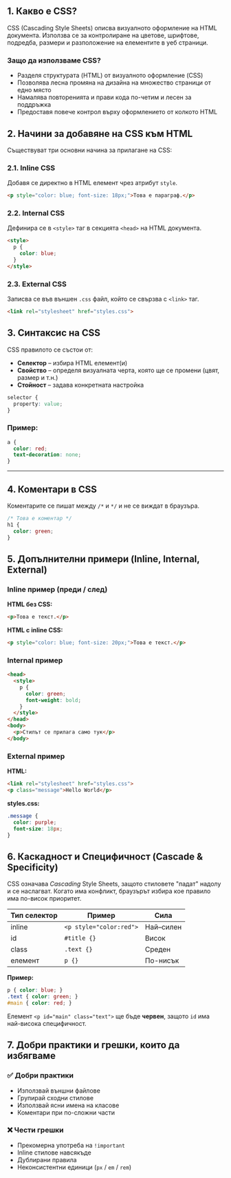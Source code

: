 ## 1. Какво е CSS?

CSS (Cascading Style Sheets) описва визуалното оформление на HTML документa. Използва се за контролиране на цветове, шрифтове, подредба, размери и разположение на елементите в уеб страници.

### Защо да използваме CSS?

* Разделя структурата (HTML) от визуалното оформление (CSS)
* Позволява лесна промяна на дизайна на множество страници от едно място
* Намалява повторенията и прави кода по-четим и лесен за поддръжка
* Предоставя повече контрол върху оформлението от колкото HTML


## 2. Начини за добавяне на CSS към HTML

Съществуват три основни начина за прилагане на CSS:

### 2.1. Inline CSS

Добавя се директно в HTML елемент чрез атрибут `style`.

```html
<p style="color: blue; font-size: 18px;">Това е параграф.</p>
```

### 2.2. Internal CSS

Дефинира се в `<style>` таг в секцията `<head>` на HTML документа.

```html
<style>
  p {
    color: blue;
  }
</style>
```

### 2.3. External CSS

Записва се във външен `.css` файл, който се свързва с `<link>` таг.

```html
<link rel="stylesheet" href="styles.css">
```

## 3. Синтаксис на CSS

CSS правилото се състои от:

* **Селектор** – избира HTML елемент(и)
* **Свойство** – определя визуалната черта, която ще се промени (цвят, размер и т.н.)
* **Стойност** – задава конкретната настройка

```css
selector {
  property: value;
}
```

### Пример:

```css
a {
  color: red;
  text-decoration: none;
}
```

---

## 4. Коментари в CSS

Коментарите се пишат между `/*` и `*/` и не се виждат в браузъра.

```css
/* Това е коментар */
h1 {
  color: green;
}
```

## 5. Допълнителни примери (Inline, Internal, External)

### Inline пример (преди / след)

**HTML без CSS:**

```html
<p>Това е текст.</p>
```

**HTML с inline CSS:**

```html
<p style="color: blue; font-size: 20px;">Това е текст.</p>
```

### Internal пример

```html
<head>
  <style>
    p {
      color: green;
      font-weight: bold;
    }
  </style>
</head>
<body>
  <p>Стилът се прилага само тук</p>
</body>
```

### External пример

**HTML:**

```html
<link rel="stylesheet" href="styles.css">
<p class="message">Hello World</p>
```

**styles.css:**

```css
.message {
  color: purple;
  font-size: 18px;
}
```

## 6. Каскадност и Специфичност (Cascade & Specificity)

CSS означава *Cascading* Style Sheets, защото стиловете "падат" надолу и се наслагват. Когато има конфликт, браузърът избира кое правило има по-висок приоритет.

| Тип селектор | Пример                  | Сила      |
| ------------ | ----------------------- | --------- |
| inline       | `<p style="color:red">` | Най–силен |
| id           | `#title {}`             | Висок     |
| class        | `.text {}`              | Среден    |
| елемент      | `p {}`                  | По-нисък  |

**Пример:**

```css
p { color: blue; }
.text { color: green; }
#main { color: red; }
```

Елемент `<p id="main" class="text">` ще бъде **червен**, защото `id` има най-висока специфичност.

## 7. Добри практики и грешки, които да избягваме

### ✅ Добри практики

* Използвай външни файлове
* Групирай сходни стилове
* Използвай ясни имена на класове
* Коментари при по-сложни части

### ❌ Чести грешки

* Прекомерна употреба на `!important`
* Inline стилове навсякъде
* Дублирани правила
* Неконсистентни единици (`px` / `em` / `rem`)
